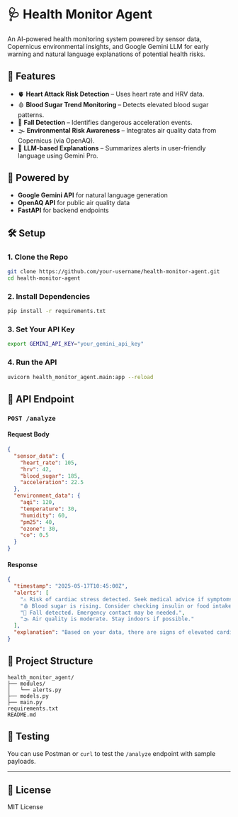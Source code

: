 # 🩺 Health Monitor Agent

An AI-powered health monitoring system powered by sensor data, Copernicus environmental insights, and Google Gemini LLM for early warning and natural language explanations of potential health risks.

## 🚀 Features

- 🫀 **Heart Attack Risk Detection** – Uses heart rate and HRV data.
- 🩸 **Blood Sugar Trend Monitoring** – Detects elevated blood sugar patterns.
- 🛑 **Fall Detection** – Identifies dangerous acceleration events.
- 🌫️ **Environmental Risk Awareness** – Integrates air quality data from Copernicus (via OpenAQ).
- 🤖 **LLM-based Explanations** – Summarizes alerts in user-friendly language using Gemini Pro.

## 🧠 Powered by
- **Google Gemini API** for natural language generation
- **OpenAQ API** for public air quality data
- **FastAPI** for backend endpoints

## 🛠️ Setup

### 1. Clone the Repo
```bash
git clone https://github.com/your-username/health-monitor-agent.git
cd health-monitor-agent
```

### 2. Install Dependencies
```bash
pip install -r requirements.txt
```

### 3. Set Your API Key
```bash
export GEMINI_API_KEY="your_gemini_api_key"
```

### 4. Run the API
```bash
uvicorn health_monitor_agent.main:app --reload
```

## 📡 API Endpoint

### `POST /analyze`

#### Request Body
```json
{
  "sensor_data": {
    "heart_rate": 105,
    "hrv": 42,
    "blood_sugar": 185,
    "acceleration": 22.5
  },
  "environment_data": {
    "aqi": 120,
    "temperature": 30,
    "humidity": 60,
    "pm25": 40,
    "ozone": 30,
    "co": 0.5
  }
}
```

#### Response
```json
{
  "timestamp": "2025-05-17T10:45:00Z",
  "alerts": [
    "⚠️ Risk of cardiac stress detected. Seek medical advice if symptoms worsen.",
    "🩸 Blood sugar is rising. Consider checking insulin or food intake.",
    "🚨 Fall detected. Emergency contact may be needed.",
    "🌫️ Air quality is moderate. Stay indoors if possible."
  ],
  "explanation": "Based on your data, there are signs of elevated cardiovascular stress..."
}
```

## 📂 Project Structure

```
health_monitor_agent/
├── modules/
│   └── alerts.py
├── models.py
├── main.py
requirements.txt
README.md
```

## 🧪 Testing

You can use Postman or `curl` to test the `/analyze` endpoint with sample payloads.

---

## 📃 License

MIT License
